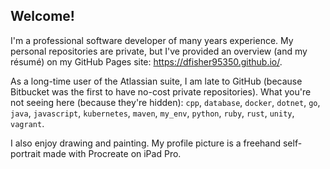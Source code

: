 <!--
**dfisher95350/dfisher95350** is a ✨ _special_ ✨ repository because its `README.md` (this file) appears on your GitHub profile.

Here are some ideas to get you started:

- 🔭 I’m currently working on ...
- 🌱 I’m currently learning ...
- 👯 I’m looking to collaborate on ...
- 🤔 I’m looking for help with ...
- 💬 Ask me about ...
- 📫 How to reach me: ...
- 😄 Pronouns: ...
- ⚡ Fun fact: ...
-->

## Welcome!

I'm a professional software developer of many years experience. My personal repositories are private, but I've provided an overview (and my résumé) on my GitHub Pages site: https://dfisher95350.github.io/.

As a long-time user of the Atlassian suite, I am late to GitHub (because Bitbucket was the first to have no-cost private repositories). What you're not seeing here (because they're hidden): `cpp`, `database`, `docker`, `dotnet`, `go`, `java`, `javascript`, `kubernetes`, `maven`, `my_env`, `python`, `ruby`, `rust`, `unity`, `vagrant`.

I also enjoy drawing and painting. My profile picture is a freehand self-portrait made with Procreate on iPad Pro.

